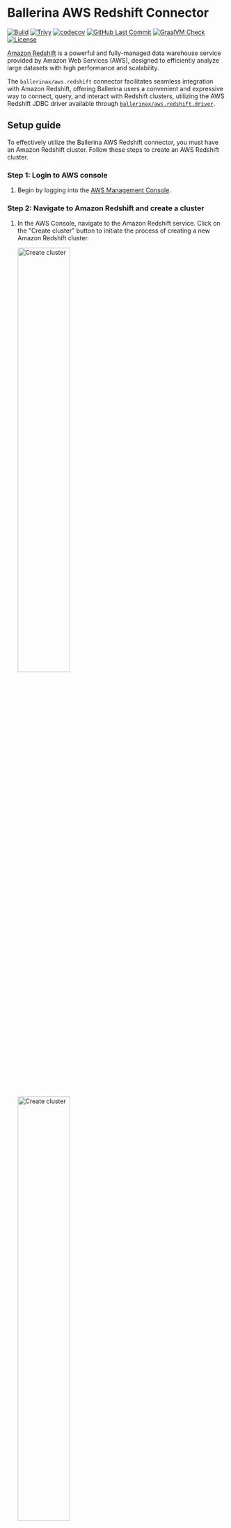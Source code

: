 Ballerina AWS Redshift Connector
===================

[![Build](https://github.com/ballerina-platform/module-ballerinax-aws.redshift/actions/workflows/ci.yml/badge.svg)](https://github.com/ballerina-platform/module-ballerinax-aws.redshift/actions/workflows/ci.yml)
[![Trivy](https://github.com/ballerina-platform/module-ballerinax-aws.redshift/actions/workflows/trivy-scan.yml/badge.svg)](https://github.com/ballerina-platform/module-ballerinax-aws.redshift/actions/workflows/trivy-scan.yml)
[![codecov](https://codecov.io/gh/ballerina-platform/module-ballerinax-aws.redshift/branch/main/graph/badge.svg)](https://codecov.io/gh/ballerina-platform/module-ballerinax-aws.redshift)
[![GitHub Last Commit](https://img.shields.io/github/last-commit/ballerina-platform/module-ballerinax-aws.redshift.svg)](https://github.com/ballerina-platform/module-ballerinax-aws.redshift/commits/main)
[![GraalVM Check](https://github.com/ballerina-platform/module-ballerinax-aws.redshift/actions/workflows/build-with-bal-test-graalvm.yml/badge.svg)](https://github.com/ballerina-platform/module-ballerinax-aws.redshift/actions/workflows/build-with-bal-test-graalvm.yml)
[![License](https://img.shields.io/badge/License-Apache%202.0-blue.svg)](https://opensource.org/licenses/Apache-2.0)

[Amazon Redshift](https://aws.amazon.com/redshift/) is a powerful and fully-managed data warehouse service provided by Amazon Web Services (AWS), designed to efficiently analyze large datasets with high performance and scalability.

The `ballerinax/aws.redshift` connector facilitates seamless integration with Amazon Redshift, offering Ballerina users a convenient and expressive way to connect, query, and interact with Redshift clusters, utilizing the AWS Redshift JDBC driver available through [`ballerinax/aws.redshift.driver`](https://central.ballerina.io/ballerinax/aws.redshift.driver/latest).

## Setup guide

To effectively utilize the Ballerina AWS Redshift connector, you must have an Amazon Redshift cluster. Follow these steps to create an AWS Redshift cluster.

### Step 1: Login to AWS console
1. Begin by logging into the [AWS Management Console](https://aws.amazon.com/).

### Step 2: Navigate to Amazon Redshift and create a cluster
1. In the AWS Console, navigate to the Amazon Redshift service. Click on the "Create cluster" button to initiate the process of creating a new Amazon Redshift cluster.

    <img src=https://raw.githubusercontent.com/ballerina-platform/module-ballerinax-aws.redshift/master/docs/setup/resources/create-cluster-1.png alt="Create cluster" width="50%">
   
    <img src=https://raw.githubusercontent.com/ballerina-platform/module-ballerinax-aws.redshift/master/docs/setup/resources/create-cluster-2.png alt="Create cluster" width="50%">

### Step 3: Configure cluster settings
1. Follow the on-screen instructions to configure your Redshift cluster settings, including cluster identifier, database name, credentials, and other relevant parameters.

   <img src=https://raw.githubusercontent.com/ballerina-platform/module-ballerinax-aws.redshift/master/docs/setup/resources/basic-configs.png alt="Basic configs" width="50%">
   
2. Configure security groups to control inbound and outbound traffic to your Redshift cluster. Ensure that your Ballerina application will have the necessary permissions to access the cluster.

   <img src=https://raw.githubusercontent.com/ballerina-platform/module-ballerinax-aws.redshift/master/docs/setup/resources/security-configs.png alt="Security configs" width="50%">
   
3. Record the username and password you set during the cluster configuration. These credentials will be used to authenticate your Ballerina application with the Redshift cluster.

   <img src=https://raw.githubusercontent.com/ballerina-platform/module-ballerinax-aws.redshift/master/docs/setup/resources/credentials.png alt="Credentials" width="50%">
   
4. Finally, review your configuration settings, and once satisfied, click "Create cluster" to launch your Amazon Redshift cluster.

### Step 4: Wait for cluster availability
1. It may take some time for your Redshift cluster to be available. Monitor the cluster status in the AWS Console until it shows as "Available".

   <img src=https://raw.githubusercontent.com/ballerina-platform/module-ballerinax-aws.redshift/master/docs/setup/resources/availability.png alt="Availability" width="50%">
   
2. After the cluster is successfully created, copy the JDBC URL. You can find this information in the cluster details or configuration section of the AWS Console.

   <img src=https://raw.githubusercontent.com/ballerina-platform/module-ballerinax-aws.redshift/master/docs/setup/resources/jdbc-url.png alt="JDBC URL" width="50%">

## Quickstart

To use the `aws.redshift` connector in your Ballerina application, modify the `.bal` file as follows:

### Step 1: Import the connector

Import `ballerinax/aws.redshift` and `ballerinax/aws.redshift.driver` modules.

```ballerina
import ballerinax/aws.redshift;
import ballerinax/aws.redshift.driver as _;
```

### Step 2: Instantiate a new client

Create a `redshift:Client` with the values obtained in the previous steps.

```ballerina
configurable string jdbcUrl = ?;
configurable string user = ?;
configurable string password = ?;

redshift:Client redshift = check new (jdbcUrl, user, password);
```

### Step 3: Invoke the connector operation

Now, utilize the available connector operations.

#### Read data from the database

```ballerina
type User record {|
    string name;
    string email;
    string state;
|};

sql:ParameterizedQuery sqlQuery = `SELECT * FROM Users limit 10`;
stream<User, error?> resultStream = redshift->query(sqlQuery);
check from User user in resultStream
   do {
      io:println("Full details of users: ", user);
   };
```

#### Insert data into the database
```ballerina
sql:ParameterizedQuery sqlQuery = `INSERT INTO your_table_name (firstname, lastname, state, email, username)
   VALUES ('Cody', 'Moss', 'ON', 'dolor.nonummy@ipsumdolorsit.ca', 'WWZ18EOX');`;
_ = check redshift->execute(sqlQuery);
```

## Examples

The `aws.redshift` connector provides practical examples illustrating usage in various scenarios. Explore these [examples](https://github.com/ballerina-platform/module-ballerinax-aws.redshift/tree/master/examples).

1. [Read data from the database](https://github.com/ballerina-platform/module-ballerinax-aws.redshift/blob/main/examples/query) - Connects to AWS Redshift using the Redshift connector and performs a simple SQL query to select all records from a specified table with a limit of 10.

2. [Insert data in to the database](https://github.com/ballerina-platform/module-ballerinax-aws.redshift/blob/main/examples/execute) - Connects to AWS Redshift using the Redshift connector and performs an INSERT operation into a specified table

3. [Music store](https://github.com/ballerina-platform/module-ballerinax-aws.redshift/blob/main/examples/music-store) - This example illustrates the process of creating an HTTP RESTful API with Ballerina to perform basic CRUD operations on a database, specifically AWS Redshift, involving setup, configuration, and running examples.

## Issues and projects

The **Issues** and **Projects** tabs are disabled for this repository as this is part of the Ballerina library. To report bugs, request new features, start new discussions, view project boards, etc., visit the Ballerina library [parent repository](https://github.com/ballerina-platform/ballerina-library).

This repository only contains the source code for the package.

## Build from the source

### Prerequisites

1. Download and install Java SE Development Kit (JDK) version 17. You can download it from either of the following sources:

    * [Oracle JDK](https://www.oracle.com/java/technologies/downloads/)
    * [OpenJDK](https://adoptium.net/)

   > **Note:** After installation, remember to set the `JAVA_HOME` environment variable to the directory where JDK was installed.

2. Download and install [Ballerina Swan Lake](https://ballerina.io/).

3. Download and install [Docker](https://www.docker.com/get-started).

   > **Note**: Ensure that the Docker daemon is running before executing any tests.

### Build options

Execute the commands below to build from the source.

1. To build the package:

   ```bash
   ./gradlew clean build
   ```

2. To run the tests:

   ```bash
   ./gradlew clean test
   ```

3. To build the without the tests:

   ```bash
   ./gradlew clean build -x test
   ```

4. To debug package with a remote debugger:

   ```bash
   ./gradlew clean build -Pdebug=<port>
   ```

5. To debug with the Ballerina language:

   ```bash
   ./gradlew clean build -PbalJavaDebug=<port>
   ```

6. Publish the generated artifacts to the local Ballerina Central repository:

    ```bash
    ./gradlew clean build -PpublishToLocalCentral=true
    ```

7. Publish the generated artifacts to the Ballerina Central repository:

   ```bash
   ./gradlew clean build -PpublishToCentral=true
   ```

## Contribute to Ballerina

As an open-source project, Ballerina welcomes contributions from the community.

For more information, go to the [contribution guidelines](https://github.com/ballerina-platform/ballerina-lang/blob/master/CONTRIBUTING.md).

## Code of conduct

All the contributors are encouraged to read the [Ballerina Code of Conduct](https://ballerina.io/code-of-conduct).

## Useful links

* For more information go to the [`aws.redshift` package](https://lib.ballerina.io/ballerinax/aws.redshift/latest).
* For example demonstrations of the usage, go to [Ballerina By Examples](https://ballerina.io/learn/by-example/).
* Chat live with us via our [Discord server](https://discord.gg/ballerinalang).
* Post all technical questions on Stack Overflow with the [#ballerina](https://stackoverflow.com/questions/tagged/ballerina) tag.
